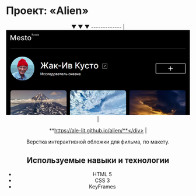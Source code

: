 # Проект: «Alien»

<div align="center">

▼ ▼ ▼
------------- |
<a href="https://ale-lit.github.io/mesto/"><img src="https://github.com/ale-lit/ale-lit/blob/main/screens/mesto.jpg" alt="Место"></a>
| <div align="center">**https://ale-lit.github.io/alien/**</div> |

</div>

Верстка интерактивной обложки для фильма, по макету.

## Используемые навыки и технологии
* HTML 5
* CSS 3
* KeyFrames
